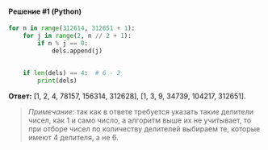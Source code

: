#### Решение #1 (Python)

```python
for n in range(312614, 312651 + 1):
	for j in range(2, n // 2 + 1):
		if n % j == 0:
			dels.append(j)
	
	
	if len(dels) == 4:	# 6 - 2
		print(dels)
```

**Ответ:** [1, 2, 4, 78157, 156314, 312628], [1, 3, 9, 34739, 104217, 312651].

> *Примечание:* так как в ответе требуется указать такие делители чисел, как 1 и само число, а алгоритм выше их не учитывает, то при отборе чисел по количеству делителей выбираем те, которые имеют 4 делителя, а не 6.
